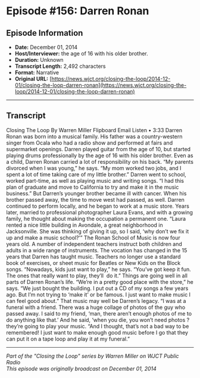 # Episode #156: Darren Ronan



## Episode Information

- **Date:** December 01, 2014
- **Host/Interviewer:** the age of 16 with his older brother.
- **Duration:** Unknown
- **Transcript Length:** 2,492 characters
- **Format:** Narrative
- **Original URL:** [https://news.wjct.org/closing-the-loop/2014-12-01/closing-the-loop-darren-ronan](https://news.wjct.org/closing-the-loop/2014-12-01/closing-the-loop-darren-ronan)

---

## Transcript

Closing The Loop
By
Warren Miller
Flipboard
Email
Listen
•
3:33
Darren Ronan was born into a musical family. His father was a country-western singer from Ocala who had a radio show and performed at fairs and supermarket openings. Darren played guitar from the age of 10, but started playing drums professionally by the age of 16 with his older brother.
Even as a child, Darren Ronan carried a lot of responsibility on his back.
“My parents divorced when I was young,” he says. “My mom worked two jobs, and I spent a lot of time taking care of my little brother.”
Darren went to school, worked part-time, as well as playing music and writing songs.
“I had this plan of graduate and move to California to try and make it in the music business.”
But Darren’s younger brother became ill with cancer. When his brother passed away, the time to move west had passed, as well. Darren continued to perform locally, and he began to work at a music store. Years later, married to professional photographer Laura Evans, and with a growing family, he thought about making the occupation a permanent one.
“Laura rented a nice little building in Avondale, a great neighborhood in Jacksonville. She was thinking of giving it up, so I said, ‘why don’t we fix it up and make a music school?’”
The Ronan School of Music is now four years old. A number of independent teachers instruct both children and adults in a wide range of instruments.
The vocation has changed in the 15 years that Darren has taught music. Teachers no longer use a standard book of exercises, or sheet music for Beatles or New Kids on the Block songs.
“Nowadays, kids just want to play,” he says. “You’ve got keep it fun. The ones that really want to play, they’ll  do it.”
Things are going well in all parts of Darren Ronan’s life.
“We’re in a pretty good place with the store,” he says. “We just bought the building. I put out a CD of my songs a few years ago. But I’m not trying to ‘make it’ or be famous. I just want to make music I can feel good about.”
That music may well be Darren’s legacy.
“I was at a funeral with a friend. There was a huge collage of photos of the guy who passed away. I said to my friend, ‘man, there aren’t enough photos of me to do anything like that.’ And he said, ‘when you die, you won’t need photos ? they’re going to play your music.
“And I thought, that’s not a bad way to be remembered! I just want to make enough good music before I go that they can put it on a tape loop and play it at my funeral.”

---

*Part of the "Closing the Loop" series by Warren Miller on WJCT Public Radio*  
*This episode was originally broadcast on December 01, 2014*
